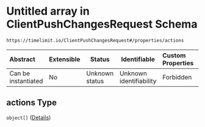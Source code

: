 # Untitled array in ClientPushChangesRequest Schema

```txt
https://timelimit.io/ClientPushChangesRequest#/properties/actions
```




| Abstract            | Extensible | Status         | Identifiable            | Custom Properties | Additional Properties | Access Restrictions | Defined In                                                                                            |
| :------------------ | ---------- | -------------- | ----------------------- | :---------------- | --------------------- | ------------------- | ----------------------------------------------------------------------------------------------------- |
| Can be instantiated | No         | Unknown status | Unknown identifiability | Forbidden         | Allowed               | none                | [ClientPushChangesRequest.schema.json\*](ClientPushChangesRequest.schema.json "open original schema") |

## actions Type

`object[]` ([Details](clientpushchangesrequest-properties-actions-items.md))
